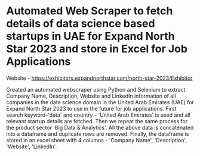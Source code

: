 # Automated Web Scraper to fetch details of data science based startups in UAE for Expand North Star 2023 and store in Excel for Job Applications

Website - https://exhibitors.expandnorthstar.com/north-star-2023/Exhibitor

Created an automated webscraper using Python and Selenium to extract Company Name, Description, Website and LinkedIn information of all companies in the data science domain in the United Arab Emirates (UAE) for Expand North Star 2023 to use in the future for job applications. First search keyword-'data' and country - 'United Arab Emirates' is used and all relevant startup details are fetched. Then we repeat the same process for the product sector 'Big Data & Analytics'. All the above data is concatenated into a dataframe and duplicate rows are removed. Finally, the dataframe is stored in an excel sheet with 4 columns - 'Company Name', 'Description', 'Website', 'LinkedIn'. 
